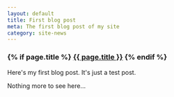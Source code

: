 ```yaml
---
layout: default
title: First blog post
meta: The first blog post of my site
category: site-news
---
```

<h3 class="post.title">
  {% if page.title %}
      <a href="{{ root_url }}{{ page.url }}">{{ page.title }}</a>
  {% endif %}
</h3>

Here's my first blog post. It's just a test post.

Nothing more to see here...
